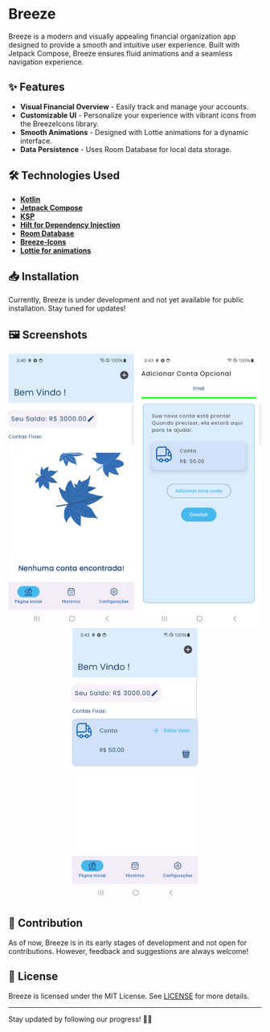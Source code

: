 # Breeze

Breeze is a modern and visually appealing  financial organization app designed to provide a smooth  and intuitive  user experience. Built with Jetpack Compose, Breeze ensures fluid animations  and a seamless navigation experience.

## ✨ Features

-  **Visual Financial Overview** - Easily track and manage your accounts.
-  **Customizable UI** - Personalize your experience with vibrant icons  from the BreezeIcons library.
-  **Smooth Animations** - Designed with Lottie animations  for a dynamic interface.
-  **Data Persistence** - Uses Room Database  for local data storage.

## 🛠️ Technologies Used

-  [**Kotlin**](https://kotlinlang.org/docs/home.html)
-  [**Jetpack Compose**](https://developer.android.com/compose)
-  [**KSP**](https://kotlinlang.org/docs/ksp-overview.html)
-  [**Hilt for Dependency Injection**](https://developer.android.com/training/dependency-injection/hilt-android?hl=pt-br)
-  [**Room Database**](https://developer.android.com/jetpack/androidx/releases/room?hl=pt-br)
-  [**Breeze-Icons**](https://github.com/MiguelDK17/Breeze-Icons)
-  [**Lottie for animations**](https://github.com/airbnb/lottie-android)

## 📥 Installation

Currently, Breeze is under development  and not yet available for public installation. Stay tuned  for updates!


## 🖼️ Screenshots
<div align="center">
<img src="screenshots/Screenshot_20250303_204024.png" width="250">
<img src="screenshots/Screenshot_20250303_204310.png"
width="250">
<img src="screenshots/Screenshot_20250303_204334.png"
width="250">
</div>

## 🤝 Contribution
As of now, Breeze is in its early stages  of development and not open for contributions. However, feedback  and suggestions  are always welcome!

## 📜 License
Breeze is licensed under the MIT License. See [LICENSE](https://github.com/MiguelDK17/Breeze/blob/master/LICENSE) for more details.

---

Stay updated by following our progress! 🚀✨
